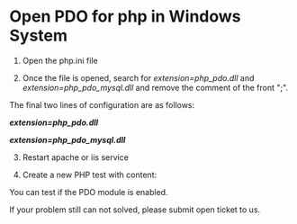 # Open PDO for php in Windows System
1. Open the php.ini file

2. Once the file is opened, search for *extension=php_pdo.dll* and *extension=php_pdo_mysql.dll* and remove the comment of the front ";". 

The final two lines of configuration are as follows: 


***extension=php_pdo.dll*** 

***extension=php_pdo_mysql.dll***

3. Restart apache or iis service

4. Create a new PHP test with content:


<?php

phpinfo();

?>

You can test if the PDO module is enabled.



If your problem still can not solved, please submit open ticket to us.
